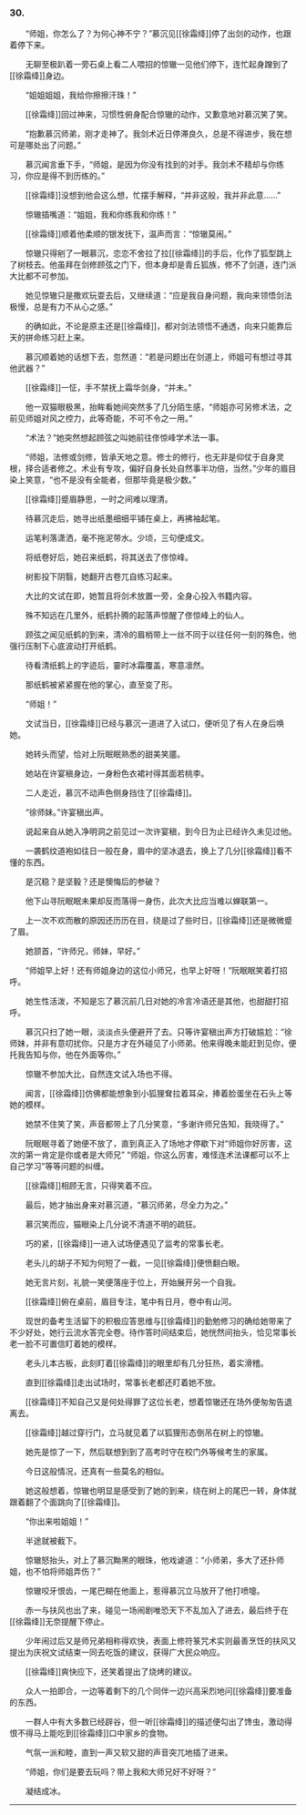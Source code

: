 ### 30.

　　“师姐，你怎么了？为何心神不宁？”慕沉见[[徐霜绛]]停了出剑的动作，也跟着停下来。

　　无聊至极趴着一旁石桌上看二人喂招的惊辙一见他们停下，连忙起身蹭到了[[徐霜绛]]身边。

　　“姐姐姐姐，我给你擦擦汗珠！”

　　[[徐霜绛]]回过神来，习惯性俯身配合惊辙的动作，又歉意地对慕沉笑了笑。

　　“抱歉慕沉师弟，刚才走神了。我剑术近日停滞良久，总是不得进步，我在想可是哪处出了问题。”

　　慕沉闻言垂下手，“师姐，是因为你没有找到的对手。我剑术不精却与你练习，你应是得不到历练的。”

　　[[徐霜绛]]没想到他会这么想，忙摆手解释，“并非这般，我并非此意……”

　　惊辙插嘴道：“姐姐，我和你练我和你练！”

　　[[徐霜绛]]顺着他柔顺的银发抚下，温声而言：“惊辙莫闹。”

　　惊辙只得剜了一眼慕沉，恋恋不舍拉了拉[[徐霜绛]]的手后，化作了狐型跳上了树枝去。他虽拜在剑修顾弦之门下，但本身却是青丘狐族，修不了剑道，连门派大比都不可参加。

　　她见惊辙只是撒欢玩耍去后，又继续道：“应是我自身问题，我向来领悟剑法极慢，总是有力不从心之感。”

　　的确如此，不论是原主还是[[徐霜绛]]，都对剑法领悟不通透，向来只能靠后天的拼命练习赶上来。

　　慕沉顺着她的话想下去，忽然道：“若是问题出在剑道上，师姐可有想过寻其他武器？”

　　[[徐霜绛]]一怔，手不禁抚上霜华剑身，“并未。”

　　他一双猫眼极黑，抬眸看她间突然多了几分陌生感，“师姐亦可另修术法，之前见师姐对风之控力，此等奇能，不可不令之一用。”

　　“术法？”她突然想起顾弦之叫她前往俢惊峰学术法一事。

　　“师姐，法修或剑修，皆承天地之意。修士的修行，也无非是仰仗于自身灵根，择合适者修之。术业有专攻，偏好自身长处自然事半功倍，当然，”少年的眉目染上笑意，“也不是没有全能者，但那毕竟是极少数。”

　　[[徐霜绛]]蹙眉静思，一时之间难以理清。

　　待慕沉走后，她寻出纸墨细细平铺在桌上，再拂袖起笔。

　　运笔利落潇洒，毫不拖泥带水。少顷，三句便成文。

　　将纸卷好后，她召来纸鹤，将其送去了俢惊峰。

　　树影投下阴翳，她翻开古卷兀自练习起来。

　　大比的文试在即，她暂且将剑术放置一旁，全身心投入书籍内容。

　　殊不知远在几里外，纸鹤扑腾的起落声惊醒了俢惊峰上的仙人。

　　顾弦之闻见纸鹤的到来，清冷的眉梢带上一丝不同于以往任何一刻的殊色，他强行压制下心底波动打开纸鹤。

　　待看清纸鹤上的字迹后，霎时冰霜覆盖，寒意凛然。

　　那纸鹤被紧紧握在他的掌心，直至变了形。

　　“师姐！”

　　文试当日，[[徐霜绛]]已经与慕沉一道进了入试口，便听见了有人在身后唤她。

　　她转头而望，恰对上阮眠眠熟悉的甜美笑靥。

　　她站在许宴稹身边，一身粉色衣裙衬得其面若桃李。

　　二人走近，慕沉不动声色侧身挡住了[[徐霜绛]]。

　　“徐师妹。”许宴稹出声。

　　说起来自从她入净明洞之前见过一次许宴稹，到今日为止已经许久未见过他。

　　一袭鹤纹道袍如往日一般在身，眉中的坚冰退去，换上了几分[[徐霜绛]]看不懂的东西。

　　是沉稳？是坚毅？还是懊悔后的参破？

　　他下山寻阮眠眠未果却反而落得一身伤，此次大比应当难以蝉联第一。

　　上一次不欢而散的原因还历历在目，绕是过了些时日，[[徐霜绛]]还是微微蹙了眉。

　　她颔首，“许师兄，师妹，早好。”

　　“师姐早上好！还有师姐身边的这位小师兄，也早上好呀！”阮眠眠笑着打招呼。

　　她生性活泼，不知是忘了慕沉前几日对她的冷言冷语还是其他，也甜甜打招呼。

　　慕沉只扫了她一眼，淡淡点头便避开了去。只等许宴稹出声方打破尴尬：“徐师妹，并非有意叨扰你。只是方才在外碰见了小师弟。他来得晚未能赶到见你，便托我告知与你，他在外面等你。”

　　惊辙不参加大比，自然连文试入场也不得。

　　闻言，[[徐霜绛]]仿佛都能想象到小狐狸耷拉着耳朵，捧着脸蛋坐在石头上等她的模样。

　　她禁不住笑了笑，声音都带上了几分笑意，“多谢许师兄告知，我晓得了。”

　　阮眠眠寻着了她便不放了，直到真正入了场地才停歇下对“师姐你好厉害，这次的第一肯定是你或者是大师兄” “师姐，你这么厉害，难怪连术法课都可以不上自己学习”等等问题的纠缠。

　　[[徐霜绛]]相顾无言，只得笑着不应。

　　最后，她才抽出身来对慕沉道，“慕沉师弟，尽全力为之。”

　　慕沉笑而应，猫眼染上几分说不清道不明的疏狂。

　　巧的紧，[[徐霜绛]]一进入试场便遇见了监考的常事长老。

　　老头儿的胡子不知为何短了一截，一见[[徐霜绛]]便愤翻白眼。

　　她无言片刻，礼貌一笑便落座于位上，开始展开另一个自我。

　　[[徐霜绛]]俯在桌前，眉目专注，笔中有日月，卷中有山河。

　　现世的备考生活留下的积极应答思维与[[徐霜绛]]的勤勉修习的确给她带来了不少好处，她行云流水答完全卷。待作答时间结束后，她恍然间抬头，恰见常事长老一脸不可置信盯着她的模样。

　　老头儿本古板，此刻盯着[[徐霜绛]]的眼里却有几分狂热，着实滑稽。

　　直到[[徐霜绛]]走出试场时，常事长老都还盯着她不放。

　　[[徐霜绛]]不知自己又是何处得罪了这位长老，想着惊辙还在场外便匆匆告退离去。

　　[[徐霜绛]]越过穿行门，立马就见着了以狐狸形态倒吊在树上的惊辙。

　　她先是惊了一下，然后联想到到了高考时守在校门外等候考生的家属。

　　今日这般情况，还真有一些莫名的相似。

　　她这般想着，惊辙也明显是感受到了她的到来，绕在树上的尾巴一转，身体就跟着翻了个面跳向了[[徐霜绛]]。

　　“你出来啦姐姐！”

　　半途就被截下。

　　惊辙怒抬头，对上了慕沉黝黑的眼珠，他戏谑道：“小师弟，多大了还扑师姐，也不怕将师姐弄伤？”

　　惊辙咬牙恨齿，一尾巴糊在他面上，惹得慕沉立马放开了他打喷嚏。

　　赤一与扶风也出了来，碰见一场闹剧唯恐天下不乱加入了进去，最后终于在[[徐霜绛]]无奈提醒下停止。

　　少年闹过后又是师兄弟相称得欢快，表面上修符箓咒术实则最善烹饪的扶风又提出为庆祝文试结束一同去吃饭的建议，获得广大民众响应。

　　[[徐霜绛]]爽快应下，还笑着提出了烧烤的建议。

　　众人一拍即合，一边等着剩下的几个同伴一边兴高采烈地问[[徐霜绛]]要准备的东西。

　　一群人中有大多数已经辟谷，但一听[[徐霜绛]]的描述便勾出了馋虫，激动得恨不得马上能吃到[[徐霜绛]]口中家乡的食物。

　　气氛一派和睦，直到一声又软又甜的声音突兀地插了进来。

　　“师姐，你们是要去玩吗？带上我和大师兄好不好呀？”

　　凝结成冰。

___